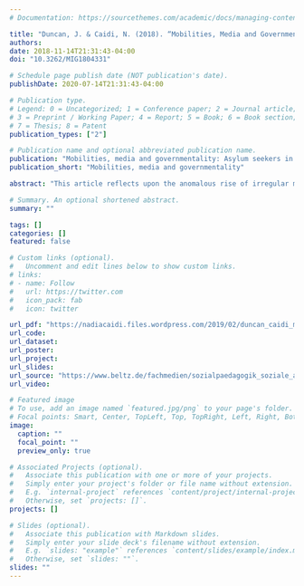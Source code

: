 ```yaml
---
# Documentation: https://sourcethemes.com/academic/docs/managing-content/

title: "Duncan, J. & Caidi, N. (2018). “Mobilities, Media and Governmentality: Asylum Seekers in Lacolle, Quebec.”"
authors:
date: 2018-11-14T21:31:43-04:00
doi: "10.3262/MIG1804331"

# Schedule page publish date (NOT publication's date).
publishDate: 2020-07-14T21:31:43-04:00

# Publication type.
# Legend: 0 = Uncategorized; 1 = Conference paper; 2 = Journal article;
# 3 = Preprint / Working Paper; 4 = Report; 5 = Book; 6 = Book section;
# 7 = Thesis; 8 = Patent
publication_types: ["2"]

# Publication name and optional abbreviated publication name.
publication: "Mobilities, media and governmentality: Asylum seekers in Lacolle, Quebec"
publication_short: "Mobilities, media and governmentality"

abstract: "This article reflects upon the anomalous rise of irregular migration into Canada through the small town of Lacolle, Quebec and how the government chose to respond. We ask: How do Canadian governmentalities of mobility express themselves in mass media coverage of irregular migration into Lacolle? Much like its European counterparts, the Canadian government has relied on discourses of humanitarian securitization to justify its policies. Irregular crossings have presented a signficant challenge to the ways in which the Canadian government has traditionally limited and compelled the agency of those subject to its power. To meet these challenges, the government has had to grapple with new governance strategies in a series of entangled infrastructural, policy, and narrative interventions. This article chronicles these recent developments and offers an analytical lens."

# Summary. An optional shortened abstract.
summary: ""

tags: []
categories: []
featured: false

# Custom links (optional).
#   Uncomment and edit lines below to show custom links.
# links:
# - name: Follow
#   url: https://twitter.com
#   icon_pack: fab
#   icon: twitter

url_pdf: "https://nadiacaidi.files.wordpress.com/2019/02/duncan_caidi_migration-und-soziale-arbeit-_2018.pdf"
url_code:
url_dataset:
url_poster:
url_project:
url_slides:
url_source: "https://www.beltz.de/fachmedien/sozialpaedagogik_soziale_arbeit/zeitschriften/migration_und_soziale_arbeit/article/Journal.html?tx_beltz_journal%5Barticle%5D=40536&cHash=89209acd4d0e416fccbc955b3ae7b4a5"
url_video:

# Featured image
# To use, add an image named `featured.jpg/png` to your page's folder.
# Focal points: Smart, Center, TopLeft, Top, TopRight, Left, Right, BottomLeft, Bottom, BottomRight.
image:
  caption: ""
  focal_point: ""
  preview_only: true

# Associated Projects (optional).
#   Associate this publication with one or more of your projects.
#   Simply enter your project's folder or file name without extension.
#   E.g. `internal-project` references `content/project/internal-project/index.md`.
#   Otherwise, set `projects: []`.
projects: []

# Slides (optional).
#   Associate this publication with Markdown slides.
#   Simply enter your slide deck's filename without extension.
#   E.g. `slides: "example"` references `content/slides/example/index.md`.
#   Otherwise, set `slides: ""`.
slides: ""
---
```

